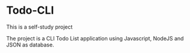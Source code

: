 # Todo-CLI
This is a self-study project

The project is a CLI Todo List application using Javascript, NodeJS and JSON as database.
